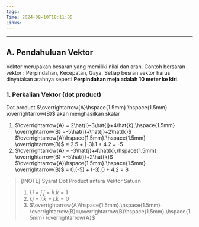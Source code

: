 ```yaml
---
tags: 
Time: 2024-09-10T18:11:00
Links:
---
```

---
## A. Pendahuluan Vektor
Vektor merupakan besaran yang memiliki nilai dan arah. Contoh bersaran vektor : Perpindahan, Kecepatan, Gaya. Setiap besran vektor harus dinyatakan arahnya seperti __Perpindahan meja adalah 10 meter ke kiri__.
### 1. Perkalian Vektor (dot product)
Dot product $\overrightarrow{A}\hspace{1.5mm}.\hspace{1.5mm} \overrightarrow{B}$ akan menghasilkan skalar
1. $\overrightarrow{A} = 2\hat{i}-3\hat{j}+4\hat{k},\hspace{1.5mm} \overrightarrow{B} =-5\hat{i}+\hat{j}+2\hat{k}$
	$\overrightarrow{A}\hspace{1.5mm}.\hspace{1.5mm} \overrightarrow{B}$  = 2.5 + (-3).1 + 4.2 = -5
2. $\overrightarrow{A} = -3\hat{j}+4\hat{k},\hspace{1.5mm} \overrightarrow{B} =-5\hat{i}+2\hat{k}$
	$\overrightarrow{A}\hspace{1.5mm}.\hspace{1.5mm} \overrightarrow{B}$  = 0.(-5) + (-3).0 + 4.2 = 8

> [!NOTE] Syarat Dot Product antara Vektor Satuan
> 1. $\hat{i}.\hat{i}=\hat{j}.\hat{j}=\hat{k}.\hat{k}=1$
> 2. $\hat{i}.\hat{j}=\hat{i}.\hat{k}=\hat{j}.\hat{k}=0$
> 3. $\overrightarrow{A}\hspace{1.5mm}.\hspace{1.5mm} \overrightarrow{B}=\overrightarrow{B}\hspace{1.5mm}.\hspace{1.5mm} \overrightarrow{A}$ 
